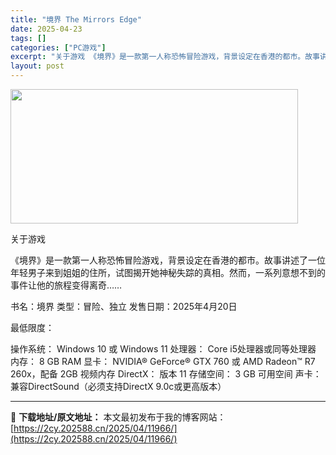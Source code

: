 ```yaml
---
title: "境界 The Mirrors Edge"
date: 2025-04-23
tags: []
categories: ["PC游戏"]
excerpt: "关于游戏 《境界》是一款第一人称恐怖冒险游戏，背景设定在香港的都市。故事讲述了一位年轻男子来到姐姐的住所，试图揭开她神秘失踪的真相。然而，一系列意想不到的事件让他的旅程变得离奇…… 书名：境界 类型：冒险、独立 发售日期：2025年4月20日 最低限度： 操作系统： Windows 10 或 Win&hellip;"
layout: post
---
```


<img class="aligncenter size-full wp-image-11960" src="https://2cy.202588.cn/wp-content/uploads/2025/04/2025042312044625.webp" alt="" width="460" height="215" />

关于游戏

《境界》是一款第一人称恐怖冒险游戏，背景设定在香港的都市。故事讲述了一位年轻男子来到姐姐的住所，试图揭开她神秘失踪的真相。然而，一系列意想不到的事件让他的旅程变得离奇……

书名：境界
类型：冒险、独立
发售日期：2025年4月20日

最低限度：

操作系统： Windows 10 或 Windows 11
处理器： Core i5处理器或同等处理器
内存： 8 GB RAM
显卡： NVIDIA® GeForce® GTX 760 或 AMD Radeon™ R7 260x，配备 2GB 视频内存
DirectX： 版本 11
存储空间： 3 GB 可用空间
声卡： 兼容DirectSound（必须支持DirectX 9.0c或更高版本）

---
📖 **下载地址/原文地址：** 本文最初发布于我的博客网站：[https://2cy.202588.cn/2025/04/11966/](https://2cy.202588.cn/2025/04/11966/)
